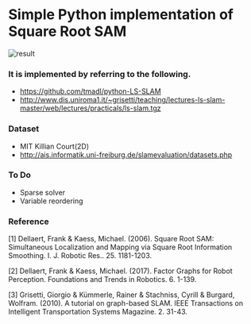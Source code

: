 # Simple Python implementation of Square Root SAM

![result](https://user-images.githubusercontent.com/38591115/85345933-d5e68980-b52e-11ea-9ac1-1339a2d30255.png)

### It is implemented by referring to the following.   
- https://github.com/tmadl/python-LS-SLAM   
- http://www.dis.uniroma1.it/~grisetti/teaching/lectures-ls-slam-master/web/lectures/practicals/ls-slam.tgz


### Dataset   
  - MIT Killian Court(2D)   
  - http://ais.informatik.uni-freiburg.de/slamevaluation/datasets.php


### To Do   
  - Sparse solver   
  - Variable reordering   

### Reference       

  [1] Dellaert, Frank & Kaess, Michael. (2006). Square Root SAM: Simultaneous Localization and Mapping via Square Root Information   Smoothing. I. J. Robotic Res.. 25. 1181-1203.   
   
  [2] Dellaert, Frank & Kaess, Michael. (2017). Factor Graphs for Robot Perception. Foundations and Trends in Robotics. 6. 1-139. 

  [3] Grisetti, Giorgio & Kümmerle, Rainer & Stachniss, Cyrill & Burgard, Wolfram. (2010). A tutorial on graph-based SLAM. IEEE Transactions on Intelligent Transportation Systems Magazine. 2. 31-43.
